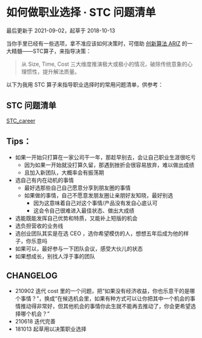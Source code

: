 # 如何做职业选择 · STC 问题清单
最后更新于 2021-09-02，起草于 2018-10-13

当你手里已经有一些选项，拿不准应该如何决策时，可借助 [创新算法 ARIZ](mur/res_ARIZ.md) 的一大精髓——STC算子，来指导决策：

> 从 Size, Time, Cost 三大维度推演极大或极小的情况，破除传统意象的心理惯性，提升解法质量。


以下为我用 STC 算子来指导职业选择时的常用问题清单，供参考：

## STC 问题清单

[STC_career](STC_career.md ':include') 

## Tips：

- 如果一开始只打算在一家公司干一年，那趁早别去，会让自己职业生涯很吃亏
    - 因为如果一开始就没打算久留，那遇到挫折会很容易放弃，难以做出成绩
    - 且加入新团队，大概率会有振荡期
- 选自己有内在动机的事情
    - 最好选那些自己自己愿意分享到朋友圈的事情
    - 如果做的事情，自己不愿意发朋友圈让亲朋好友知晓，最好别选
      - 因为这意味着自己对这个事情/产品没有发自心底认可
      - 这会令自己很难进入最佳状态、做出大成绩
- 选能既能发挥自己优势和特质，又能补上短版的机会
- 选负担营收的业务线
- 选创业团队其实是在选 CEO ，选你希望模仿的人，想想五年后成为他的样子，你乐意吗
- 如果可以，最好参与一下团队会议，感受大伙儿的状态
- 如果想成长，别找人浮于事的团队


## CHANGELOG 

- 210902 迭代 cost 里的一个问题，把“如果没有经济收益，你也乐意干的是哪个事情？”，换成“在候选机会里，如果有种方式可以让你把其中一个机会的事情推动得非常好，但其他机会的事情你此生就不能再去推动了，你会更希望选择哪个机会？”
- 210618 迭代完善
- 181013 起草用以决策职业选择